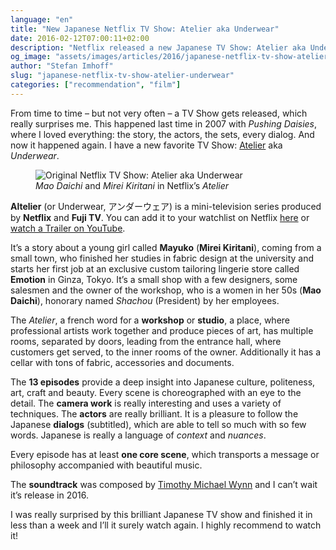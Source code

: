 ```yaml
---
language: "en"
title: "New Japanese Netflix TV Show: Atelier aka Underwear"
date: 2016-02-12T07:00:11+02:00
description: "Netflix released a new Japanese TV Show: Atelier aka Underwear. I highly recommend this brilliant work about a young girl starting in an exclusive custom tailoring lingerie store in Toyko."
og_image: "assets/images/articles/2016/japanese-netflix-tv-show-atelier-underwear/netflix-atelier-underwear.jpg"
author: "Stefan Imhoff"
slug: "japanese-netflix-tv-show-atelier-underwear"
categories: ["recommendation", "film"]
---
```


From time to time – but not very often – a TV Show gets released, which really surprises me. This happened last time in 2007 with *Pushing Daisies*, where I loved everything: the story, the actors, the sets, every dialog. And now it happened again. I have a new favorite TV Show: [Atelier](http://www.imdb.com/title/tt4790548/) aka *Underwear*.

<figure class="image-figure">
  <img src="/assets/images/articles/2016/japanese-netflix-tv-show-atelier-underwear/netflix-atelier-underwear.jpg" alt="Original Netflix TV Show: Atelier aka Underwear">
  <figcaption>
    <em>Mao Daichi</em> and <em>Mirei Kiritani</em> in Netflix’s <cite>Atelier</cite>
  </figcaption>
</figure>


**Altelier** (or Underwear, <span lang="ja">アンダーウェア</span>) is a mini-television series produced by **Netflix** and **Fuji TV**. You can add it to your watchlist on Netflix [here](https://www.netflix.com/title/80067618) or [watch a Trailer on YouTube](https://www.youtube.com/watch?v=CSnj2J6aVmI).

It’s a story about a young girl called **Mayuko** (**Mirei Kiritani**), coming from a small town, who finished her studies in fabric design at the university and starts her first job at an exclusive custom tailoring lingerie store called **Emotion** in Ginza, Tokyo. It’s a small shop with a few designers, some salesmen and the owner of the workshop, who is a women in her 50s (**Mao Daichi**), honorary named *Shachou* (President) by her employees.

The *Atelier*, a french word for a **workshop** or **studio**, a place, where professional artists work together and produce pieces of art, has multiple rooms, separated by doors, leading from the entrance hall, where customers get served, to the inner rooms of the owner. Additionally it has a cellar with tons of fabric, accessories and documents.

The **13 episodes** provide a deep insight into Japanese culture, politeness, art, craft and beauty. Every scene is choreographed with an eye to the detail. The **camera work** is really interesting and uses a variety of techniques. The **actors** are really brilliant. It is a pleasure to follow the Japanese **dialogs** (subtitled), which are able to tell so much with so few words. Japanese is really a language of *context* and *nuances*.

Every episode has at least **one core scene**, which transports a message or philosophy accompanied with beautiful music.

The **soundtrack** was composed by [Timothy Michael Wynn](http://timwynn.net/) and I can’t wait it’s release in 2016.

I was really surprised by this brilliant Japanese TV show and finished it in less than a week and I’ll it surely watch again. I highly recommend to watch it!
